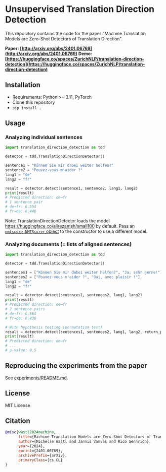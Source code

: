 
# Unsupervised Translation Direction Detection

This repository contains the code for the paper "Machine Translation Models are Zero-Shot Detectors of Translation Direction".

**Paper: [http://arxiv.org/abs/2401.06769](http://arxiv.org/abs/2401.06769)**
**Demo: [https://huggingface.co/spaces/ZurichNLP/translation-direction-detection](https://huggingface.co/spaces/ZurichNLP/translation-direction-detection)**

## Installation
- Requirements: Python >= 3.11, PyTorch
- Clone this repository
- `pip install .`

## Usage

### Analyzing individual sentences

```python
import translation_direction_detection as tdd

detector = tdd.TranslationDirectionDetector()

sentence1 = "Können Sie mir dabei weiter helfen?"
sentence2 = "Pouvez-vous m'aider ?"
lang1 = "de"
lang2 = "fr"

result = detector.detect(sentence1, sentence2, lang1, lang2)
print(result)
# Predicted direction: de→fr
# 1 sentence pair
# de→fr: 0.554
# fr→de: 0.446
```

Note: TranslationDirectionDetector loads the model https://huggingface.co/alirezamsh/small100 by default. Pass an [`nmtscore.NMTScorer` object](https://github.com/ZurichNLP/nmtscore/) to the constructor to use a different model.

### Analyzing documents (= lists of aligned sentences)

```python
import translation_direction_detection as tdd

detector = tdd.TranslationDirectionDetector()

sentences1 = ["Können Sie mir dabei weiter helfen?", "Ja; sehr gerne!"]
sentences2 = ["Pouvez-vous m'aider ?", "Oui, avec plaisir !"]
lang1 = "de"
lang2 = "fr"

result = detector.detect(sentences1, sentences2, lang1, lang2)
print(result)
# Predicted direction: de→fr
# 2 sentence pairs
# de→fr: 0.564
# fr→de: 0.436

# With hypothesis testing (permutation test)
result = detector.detect(sentences1, sentences2, lang1, lang2, return_pvalue=True)
print(result)
# Predicted direction: de→fr
# ...
# p-value: 0.5
```

## Reproducing the experiments from the paper
See [experiments/README.md](experiments/README.md).

## License
MIT License

## Citation
```bibtex
@misc{wastl2024machine,
      title={Machine Translation Models are Zero-Shot Detectors of Translation Direction}, 
      author={Michelle Wastl and Jannis Vamvas and Rico Sennrich},
      year={2024},
      eprint={2401.06769},
      archivePrefix={arXiv},
      primaryClass={cs.CL}
}
```
